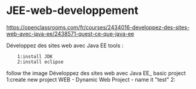 # JEE-web-developpement

https://openclassrooms.com/fr/courses/2434016-developpez-des-sites-web-avec-java-ee/2438571-quest-ce-que-java-ee

Développez des sites web avec Java EE
tools : 


        1:install JDK
        2:install eclipse
        
        
follow the image Développez des sites web avec Java EE_ basic project
1:create new project WEB - Dynamic Web Project - name it "test"
2:
